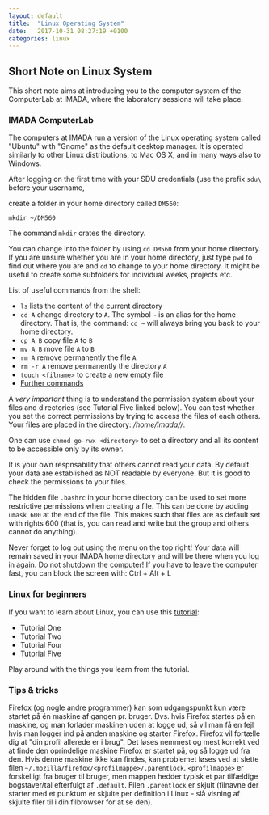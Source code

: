 ```yaml
---
layout: default
title:  "Linux Operating System"
date:   2017-10-31 08:27:19 +0100
categories: linux
---
```




## Short Note on Linux System

This short note aims at introducing you to the computer system of the
 ComputerLab at IMADA, where the laboratory sessions will take place.

<!--
# If you already know
# how to use the IMADA terminalrum, you may stop reading here.
-->


### IMADA ComputerLab


The computers at IMADA run a version of the Linux operating system
called "Ubuntu" with "Gnome" as the default desktop manager. It is
operated similarly to other Linux distributions, to Mac OS X, and in
many ways also to Windows. 

After logging on the first time with your SDU credentials (use the
prefix `sdu\` before your username, 

<!--

#To set up your account for use in the IMADA ComputerLab, this is what
#you have to do.
#
#1. Your IMADA account is not the same as your SDU account. If you do not
#   have an IMADA account yet then contact Marco as soon as possible.
#
#   Log in a computer of the ComputerLab with your new IMADA account.
# 
#2. Change your password in the IMADA account. To do this, go to
#   `Applications -> Accessories -> Terminal`: This starts a terminal
#   prompt, where you can interact with Linux.  Write `yppasswd` and
#   follow the instructions to select a new password. Your password
#   should have at least 8 characters and include lower-case letters,
#   upper-case letters, and digits
#   [XKCD comics](http://xkcd.com/936/). The change can take up to 5-10
#   minutes to be registered, although most commonly it takes immediate
#   effect.
-->
create a folder in your home directory called `DM560`: 
```
mkdir ~/DM560
```

The command `mkdir` crates the directory.

You can change into the folder by using `cd DM560` from your home
directory. If you are unsure whether you are in your home directory,
just type `pwd` to find out where you are and `cd` to change to your
home directory. It might be useful to create some subfolders for
individual weeks, projects etc.

List of useful commands from the shell:

- `ls` lists the content of the current directory
- `cd A` change directory to `A`. 
  The symbol `~` is an alias for the home directory. That is, the command:
  `cd ~` will always bring you back to your home directory.
- `cp A B` copy file `A` to `B`
- `mv A B` move file `A` to `B`
- `rm A` remove permanently the file `A`
- `rm -r A` remove permanently the directory `A`
- `touch <filname>` to create a new empty file 
- [Further commands](https://www.gnu.org/software/coreutils/manual/)



A *very important* thing is to understand the permission system about
your files and directories (see Tutorial Five linked below).  You can
test whether you set the correct permissions by trying to access the
files of each others. Your files are placed in the directory:
*/home/imada/<username>/*.

One can use `chmod go-rwx <directory>` to set a directory and
all its content to be accessible only by its owner.

It is your own respnsability that others cannot read your data. By
default your data are established as NOT readable by everyone. But it is
good to check the permissions to your files.

The hidden file `.bashrc` in your home directory can be used to set more
restrictive permissions when creating a file. This can be done by adding
`umask 600` at the end of the file. This makes such that files are as
default set with rights 600 (that is, you can read and write but the
group and others cannot do anything).


Never forget to log out using the menu on the top right! Your data will
   remain saved in your IMADA home directory and will be there when you
   log in again. Do not shutdown the computer!  If you have to leave the
   computer fast, you can block the screen with: Ctrl + Alt + L



<!--
#   If you did not receive an account yet, please
#   contact the servicedesk or Marco Chiarandini as soon as
#   possible. 

#   (Note, it is possible to use in the study group hours also the
#   machines in the room U26B. You log in to those machines with your SDU
#   account. Once logged in, you can use Matlab from those machines. Note
#   that those machines are just clients booting from a remote
#   server. When you log out all your data are lost. You can copy back
#   and forth data from your IMADA system with the command: =scp -Y
#   login1.imada.sdu.dk:FF505 .=.)



* Starting Matlab

All machines have Matlab R2014a installed.  In a Linux/UNIX system, you
start an application by opening a terminal and typing =matlab &=.  In
Unity you can also press ALD and the space bar together to get a search
dialogue where to type "matlab".
-->


### Linux for beginners

If you want to learn about Linux, you can use this
[tutorial](http://www.ee.surrey.ac.uk/Teaching/Unix/index.html):

- Tutorial One
- Tutorial Two 
- Tutorial Four
- Tutorial Five

Play around with the things you learn from the tutorial. 




### Tips & tricks

Firefox (og nogle andre programmer) kan som udgangspunkt kun være
  startet på én maskine af gangen pr. bruger. Dvs. hvis Firefox startes
  på en maskine, og man forlader maskinen uden at logge ud, så vil man
  få en fejl hvis man logger ind på anden maskine og starter
  Firefox. Firefox vil fortælle dig at "din profil allerede er i brug".
  Det løses nemmest og mest korrekt ved at finde den oprindelige maskine
  Firefox er startet på, og så logge ud fra den. Hvis denne maskine ikke
  kan findes, kan problemet løses ved at slette
  filen `~/.mozilla/firefox/<profilmappe>/.parentlock`. `<profilmappe>` er
  forskelligt fra bruger til bruger, men mappen hedder typisk et par
  tilfældige bogstaver/tal efterfulgt af `.default`. Filen `.parentlock`
  er skjult (filnavne der starter med et punktum er skjulte per
  definition i Linux - slå visning af skjulte filer til i din filbrowser
  for at se den).


<!--
*Færdig? Top nice! Brug resten af tiden på at lege rundt i Linux eller
fortsæt evt. med flere tutorials fra linket ovenfor.*
	   
-->
    

